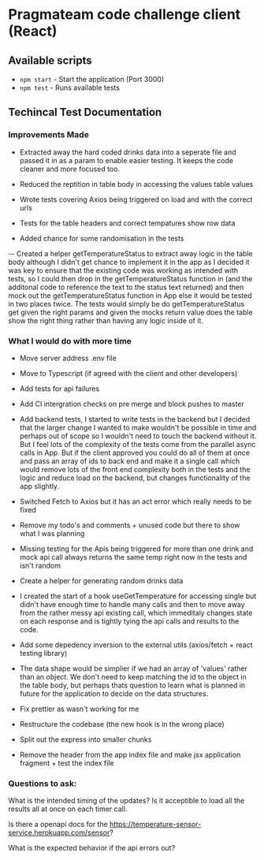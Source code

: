 # Pragmateam code challenge client (React)

## Available scripts

- `npm start` - Start the application (Port 3000)
- `npm test` - Runs available tests

## Techincal Test Documentation

### Improvements Made

- Extracted away the hard coded drinks data into a seperate file and passed it in as a param to enable easier testing. It keeps the code cleaner and more focused too.

- Reduced the reptition in table body in accessing the values table values

- Wrote tests covering Axios being triggered on load and with the correct urls
- Tests for the table headers and correct tempatures show row data
- Added chance for some randomisation in the tests

-- Created a helper getTemperatureStatus to extract away logic in the table body although I didn't get chance to implement it in the app as I decided it was key to ensure that the existing code was working as intended with tests, so I could then drop in the getTemperatureStatus function in (and the additonal code to reference the text to the status text returned) and then mock out the getTemperatureStatus function in App else it would be tested in two places twice. The tests would simply be do getTemperatureStatus get given the right params and given the mocks return value does the table show the right thing rather than having any logic inside of it.

### What I would do with more time

- Move server address .env file

- Move to Typescript (if agreed with the client and other developers) 

- Add tests for api failures

- Add CI intergration checks on pre merge and block pushes to master

- Add backend tests, I started to write tests in the backend but I decided that the larger change I wanted to make wouldn't be possible in time and perhaps out of scope so I wouldn't need to touch the backend without it. But I feel lots of the complexity of the tests come from the parallel async calls in App. But if the client approved you could do all of them at once and pass an array of ids to back end and make it a single call which would remove lots of the front end complexity both in the tests and the logic and reduce load on the backend, but changes functionality of the app slightly.

- Switched Fetch to Axios but it has an act error which really needs to be fixed
- Remove my todo's and comments + unused code but there to show what I was planning

- Missing testing for the Apis being triggered for more than one drink and mock api call always returns the same temp right now in the tests and isn't random

- Create a helper for generating random drinks data

- I created the start of a hook useGetTemperature for accessing single but didn't have enough time to handle many calls and then to move away from the rather messy api existing call, which immeditaly changes state on each response and is tightly tying the api calls and results to the code.

- Add some depedency inversion to the external utils (axios/fetch + react testing library)

- The data shape would be simplier if we had an array of 'values' rather than an object. We don't need to keep matching the id to the object in the table body, but perhaps thats question to learn what is planned in future for the application to decide on the data structures.

- Fix prettier as wasn't working for me

- Restructure the codebase (the new hook is in the wrong place)

- Split out the express into smaller chunks

- Remove the header from the app index file and make jsx application fragment + test the index file

### Questions to ask:

What is the intended timing of the updates? Is it acceptible to load all the results all at once on each timer call.

Is there a openapi docs for the https://temperature-sensor-service.herokuapp.com/sensor?

What is the expected behavior if the api errors out?
